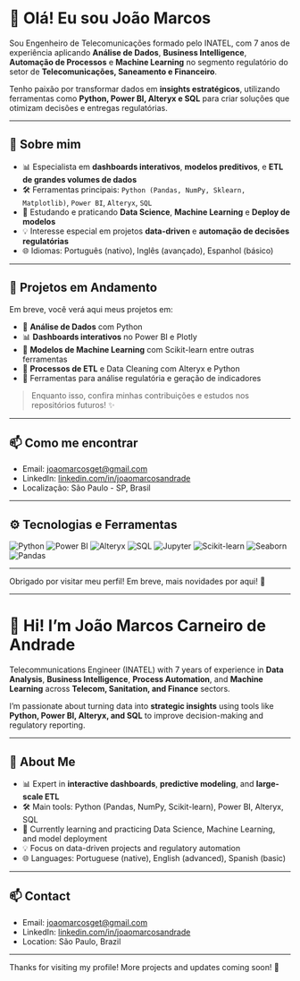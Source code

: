 # 👋 Olá! Eu sou João Marcos

Sou Engenheiro de Telecomunicações formado pelo INATEL, com 7 anos de experiência aplicando **Análise de Dados**, **Business Intelligence**, **Automação de Processos** e **Machine Learning** no segmento regulatório do setor de **Telecomunicações, Saneamento e Financeiro**.

Tenho paixão por transformar dados em **insights estratégicos**, utilizando ferramentas como **Python, Power BI, Alteryx e SQL** para criar soluções que otimizam decisões e entregas regulatórias.

---

## 🧠 Sobre mim

- 📊 Especialista em **dashboards interativos**, **modelos preditivos**, e **ETL de grandes volumes de dados**
- 🛠️ Ferramentas principais: `Python (Pandas, NumPy, Sklearn, Matplotlib)`, `Power BI`, `Alteryx`, `SQL`
- 🌱 Estudando e praticando **Data Science**, **Machine Learning** e **Deploy de modelos**
- 💡 Interesse especial em projetos **data-driven** e **automação de decisões regulatórias**
- 🌐 Idiomas: Português (nativo), Inglês (avançado), Espanhol (básico)

---

## 🚀 Projetos em Andamento

Em breve, você verá aqui meus projetos em:

- 📁 **Análise de Dados** com Python
- 📊 **Dashboards interativos** no Power BI e Plotly
- 🤖 **Modelos de Machine Learning** com Scikit-learn entre outras ferramentas
- 🧹 **Processos de ETL** e Data Cleaning com Alteryx e Python
- 📌 Ferramentas para análise regulatória e geração de indicadores

> Enquanto isso, confira minhas contribuições e estudos nos repositórios futuros! ✨

---

## 📫 Como me encontrar

- Email: [joaomarcosget@gmail.com](mailto:joaomarcosget@gmail.com)
- LinkedIn: [linkedin.com/in/joaomarcosandrade](www.linkedin.com/in/joaocarandrade)
- Localização: São Paulo - SP, Brasil

---

## ⚙️ Tecnologias e Ferramentas

![Python](https://img.shields.io/badge/Python-3776AB?style=flat&logo=python&logoColor=white)
![Power BI](https://img.shields.io/badge/Power%20BI-F2C811?style=flat&logo=powerbi&logoColor=black)
![Alteryx](https://img.shields.io/badge/Alteryx-0076b6?style=flat)
![SQL](https://img.shields.io/badge/SQL-4479A1?style=flat&logo=postgresql&logoColor=white)
![Jupyter](https://img.shields.io/badge/Jupyter-F37626?style=flat&logo=jupyter&logoColor=white)
![Scikit-learn](https://img.shields.io/badge/Scikit--learn-F7931E?style=flat&logo=scikit-learn&logoColor=white)
![Seaborn](https://img.shields.io/badge/Seaborn-4B8BBE?style=flat)
![Pandas](https://img.shields.io/badge/Pandas-150458?style=flat&logo=pandas&logoColor=white)

---

Obrigado por visitar meu perfil! Em breve, mais novidades por aqui! 🚀

___________________________________________________________________________________________________________________________________________________________________

# 👋 Hi! I’m João Marcos Carneiro de Andrade

Telecommunications Engineer (INATEL) with 7 years of experience in **Data Analysis**, **Business Intelligence**, **Process Automation**, and **Machine Learning** across **Telecom, Sanitation, and Finance** sectors.

I’m passionate about turning data into **strategic insights** using tools like **Python, Power BI, Alteryx, and SQL** to improve decision-making and regulatory reporting.

---

## 🧠 About Me

- 📊 Expert in **interactive dashboards**, **predictive modeling**, and **large-scale ETL**
- 🛠️ Main tools: Python (Pandas, NumPy, Scikit-learn), Power BI, Alteryx, SQL
- 🌱 Currently learning and practicing Data Science, Machine Learning, and model deployment
- 💡 Focus on data-driven projects and regulatory automation
- 🌐 Languages: Portuguese (native), English (advanced), Spanish (basic)

---

## 📫 Contact

- Email: [joaomarcosget@gmail.com](mailto:joaomarcosget@gmail.com)  
- LinkedIn: [linkedin.com/in/joaomarcosandrade](https://www.linkedin.com/in/joaomarcosandrade)  
- Location: São Paulo, Brazil

---

Thanks for visiting my profile! More projects and updates coming soon! 🚀
